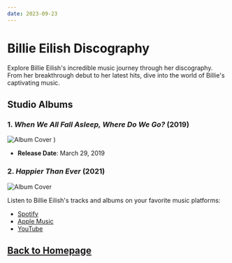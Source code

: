 ```yaml
---
date: 2023-09-23
---
```


# Billie Eilish Discography

Explore Billie Eilish's incredible music journey through her discography. From her breakthrough debut to her latest hits, dive into the world of Billie's captivating music.

## Studio Albums

### 1. *When We All Fall Asleep, Where Do We Go?* (2019)

![Album Cover](https://github.com/milandeepak/skills-github-pages/assets/71485068/1eba65e2-2d55-4de1-87a1-70860054e1f7)
)

- **Release Date**: March 29, 2019

### 2. *Happier Than Ever* (2021)

![Album Cover](https://github.com/milandeepak/skills-github-pages/assets/71485068/9ae83d07-92b6-4a98-a087-c80fcd24da60)

Listen to Billie Eilish's tracks and albums on your favorite music platforms:

- [Spotify](https://open.spotify.com/artist/6qqNVTkY8uBg9cP3Jd7DAH?autoplay=true)
- [Apple Music](https://music.apple.com/in/artist/billie-eilish/1065981054)
- [YouTube](https://www.youtube.com/channel/UCiGm_E4ZwYSHV3bcW1pnSeQ)

## [Back to Homepage](#)

